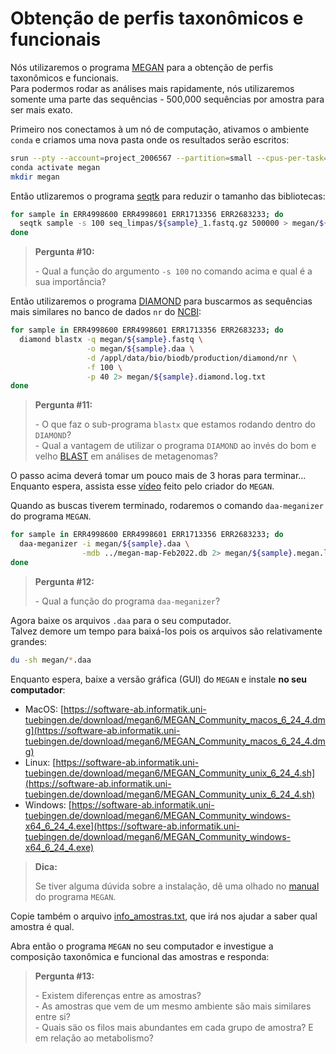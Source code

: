 # Obtenção de perfis taxonômicos e funcionais

Nós utilizaremos o programa [MEGAN](https://uni-tuebingen.de/en/fakultaeten/mathematisch-naturwissenschaftliche-fakultaet/fachbereiche/informatik/lehrstuehle/algorithms-in-bioinformatics/software/megan6/) para a obtenção de perfis taxonômicos e funcionais.  
Para podermos rodar as análises mais rapidamente, nós utilizaremos somente uma parte das sequências - 500,000 sequências por amostra para ser mais exato.  

Primeiro nos conectamos à um nó de computação, ativamos o ambiente `conda` e criamos uma nova pasta onde os resultados serão escritos:  

```bash
srun --pty --account=project_2006567 --partition=small --cpus-per-task=40 --mem=100000 --time=1-00:00:00 bash
conda activate megan
mkdir megan
```

Então utlizaremos o programa [seqtk](https://github.com/lh3/seqtk) para reduzir o tamanho das bibliotecas:  

```bash
for sample in ERR4998600 ERR4998601 ERR1713356 ERR2683233; do
  seqtk sample -s 100 seq_limpas/${sample}_1.fastq.gz 500000 > megan/${sample}.fastq
done
```

> **Pergunta #10:**  
> 
> \- Qual a função do argumento `-s 100` no comando acima e qual é a sua importância?  

Então utilizaremos o programa [DIAMOND](https://github.com/bbuchfink/diamond) para buscarmos as sequências mais similares no banco de dados `nr` do [NCBI](https://www.ncbi.nlm.nih.gov):

```bash
for sample in ERR4998600 ERR4998601 ERR1713356 ERR2683233; do
  diamond blastx -q megan/${sample}.fastq \
                 -o megan/${sample}.daa \
                 -d /appl/data/bio/biodb/production/diamond/nr \
                 -f 100 \
                 -p 40 2> megan/${sample}.diamond.log.txt
done
```

> **Pergunta #11:**  
> 
> \- O que faz o sub-programa `blastx` que estamos rodando dentro do `DIAMOND`?    
> \- Qual a vantagem de utilizar o programa `DIAMOND` ao invés do bom e velho [BLAST](https://blast.ncbi.nlm.nih.gov) em análises de metagenomas?  

O passo acima deverá tomar um pouco mais de 3 horas para terminar...  
Enquanto espera, assista esse [vídeo](https://www.youtube.com/watch?v=2-4th7O0rOU) feito pelo criador do `MEGAN`.  

Quando as buscas tiverem terminado, rodaremos o comando `daa-meganizer` do programa `MEGAN`.  

```bash
for sample in ERR4998600 ERR4998601 ERR1713356 ERR2683233; do
  daa-meganizer -i megan/${sample}.daa \
                -mdb ../megan-map-Feb2022.db 2> megan/${sample}.megan.log.txt
done
```

> **Pergunta #12:**  
> 
> \- Qual a função do programa `daa-meganizer`?

Agora baixe os arquivos `.daa` para o seu computador.  
Talvez demore um tempo para baixá-los pois os arquivos são relativamente grandes:  

```bash
du -sh megan/*.daa
```

Enquanto espera, baixe a versão gráfica (GUI) do `MEGAN` e instale **no seu computador**:

* MacOS: [https://software-ab.informatik.uni-tuebingen.de/download/megan6/MEGAN_Community_macos_6_24_4.dmg](https://software-ab.informatik.uni-tuebingen.de/download/megan6/MEGAN_Community_macos_6_24_4.dmg)
* Linux: [https://software-ab.informatik.uni-tuebingen.de/download/megan6/MEGAN_Community_unix_6_24_4.sh](https://software-ab.informatik.uni-tuebingen.de/download/megan6/MEGAN_Community_unix_6_24_4.sh)
* Windows: [https://software-ab.informatik.uni-tuebingen.de/download/megan6/MEGAN_Community_windows-x64_6_24_4.exe](https://software-ab.informatik.uni-tuebingen.de/download/megan6/MEGAN_Community_windows-x64_6_24_4.exe)

> **Dica:** 
> 
> Se tiver alguma dúvida sobre a instalação, dê uma olhado no [manual](http://software-ab.cs.uni-tuebingen.de/download/megan6/manual.pdf) do programa `MEGAN`.  

Copie também o arquivo [info_amostras.txt](info_amostras.txt), que irá nos ajudar a saber qual amostra é qual.  

Abra então o programa `MEGAN` no seu computador e investigue a composição taxonômica e funcional das amostras e responda:  

> **Pergunta #13:**  
> 
> \- Existem diferenças entre as amostras?  
> \- As amostras que vem de um mesmo ambiente são mais similares entre si?  
> \- Quais säo os filos mais abundantes em cada grupo de amostra? E em relação ao metabolismo?
